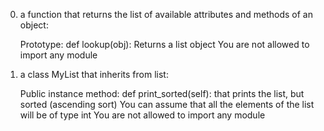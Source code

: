 0. a function that returns the list of available attributes and methods of an object:

   Prototype: def lookup(obj):
   Returns a list object
   You are not allowed to import any module

1. a class MyList that inherits from list:

   Public instance method: def print_sorted(self): that prints the list, but sorted (ascending sort)
   You can assume that all the elements of the list will be of type int
   You are not allowed to import any module
